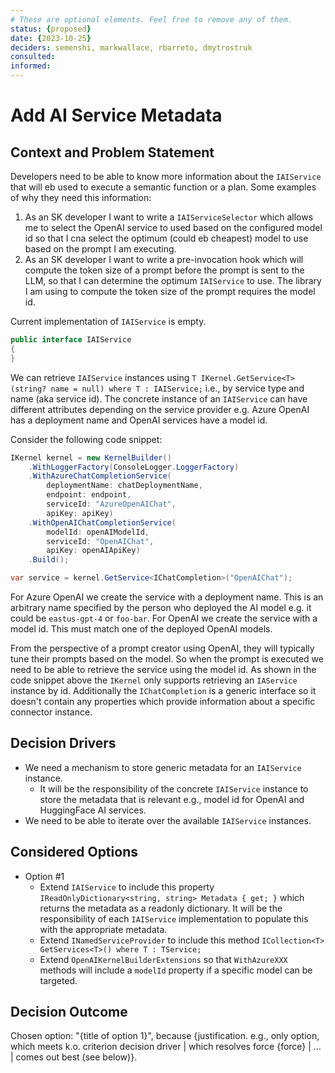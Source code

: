 ```yaml
---
# These are optional elements. Feel free to remove any of them.
status: {proposed}
date: {2023-10-25}
deciders: semenshi, markwallace, rbarreto, dmytrostruk
consulted: 
informed: 
---
```

# Add AI Service Metadata

## Context and Problem Statement

Developers need to be able to know more information about the `IAIService` that will eb used to execute a semantic function or a plan.
Some examples of why they need this information:

1. As an SK developer I want to write a `IAIServiceSelector` which allows me to select the OpenAI service to used based on the configured model id so that I cna select the optimum (could eb cheapest) model to use based on the prompt I am executing.
2. As an SK developer I want to write a pre-invocation hook which will compute the token size of a prompt before the prompt is sent to the LLM, so that I can determine the optimum `IAIService` to use. The library I am using to compute the token size of the prompt requires the model id.


Current implementation of `IAIService` is empty.

```csharp
public interface IAIService
{
}
```

We can retrieve `IAIService` instances using `T IKernel.GetService<T>(string? name = null) where T : IAIService;` i.e., by service type and name (aka service id).
The concrete instance of an `IAIService` can have different attributes depending on the service provider e.g. Azure OpenAI has a deployment name and OpenAI services have a model id.

Consider the following code snippet:

```csharp
IKernel kernel = new KernelBuilder()
    .WithLoggerFactory(ConsoleLogger.LoggerFactory)
    .WithAzureChatCompletionService(
        deploymentName: chatDeploymentName,
        endpoint: endpoint,
        serviceId: "AzureOpenAIChat",
        apiKey: apiKey)
    .WithOpenAIChatCompletionService(
        modelId: openAIModelId,
        serviceId: "OpenAIChat",
        apiKey: openAIApiKey)
    .Build();

var service = kernel.GetService<IChatCompletion>("OpenAIChat");
```

For Azure OpenAI we create the service with a deployment name. This is an arbitrary name specified by the person who deployed the AI model e.g. it could be `eastus-gpt-4` or `foo-bar`.
For OpenAI we create the service with a model id. This must match one of the deployed OpenAI models.

From the perspective of a prompt creator using OpenAI, they will typically tune their prompts based on the model. So when the prompt is executed we need to be able to retrieve the service using the model id. As shown in the code snippet above the `IKernel` only supports retrieving an `IAService` instance by id. Additionally the `IChatCompletion` is a generic interface so it doesn't contain any properties which provide information about a specific connector instance.

## Decision Drivers

* We need a mechanism to store generic metadata for an `IAIService` instance.
  * It will be the responsibility of the concrete `IAIService` instance to store the metadata that is relevant e.g., model id for OpenAI and HuggingFace AI services.
* We need to be able to iterate over the available `IAIService` instances.

## Considered Options

* Option #1
  * Extend `IAIService` to include this property `IReadOnlyDictionary<string, string> Metadata { get; }` which returns the metadata as a readonly dictionary. It will be the responsibility of each `IAIService` implementation to populate this with the appropriate metadata.
  * Extend `INamedServiceProvider` to include this method `ICollection<T> GetServices<T>() where T : TService;`
  * Extend `OpenAIKernelBuilderExtensions` so that `WithAzureXXX` methods will include a `modelId` property if a specific model can be targeted.

## Decision Outcome

Chosen option: "{title of option 1}", because
{justification. e.g., only option, which meets k.o. criterion decision driver | which resolves force {force} | … | comes out best (see below)}.
